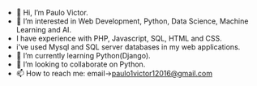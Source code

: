 - 👋 Hi, I’m Paulo Victor.
- 👀 I’m interested in Web Development, Python, Data Science, Machine Learning and AI.
- I have experience with PHP, Javascript, SQL, HTML and CSS.
- i've used Mysql and SQL server databases in my web applications.
- 🌱 I’m currently learning Python(Django).
- 💞️ I’m looking to collaborate on Python.
- 📫 How to reach me: email->paulo1victor12016@gmail.com

<!---
paulo1victor12016/paulo1victor12016 is a ✨ special ✨ repository because its `README.md` (this file) appears on your GitHub profile.
You can click the Preview link to take a look at your changes.
--->
